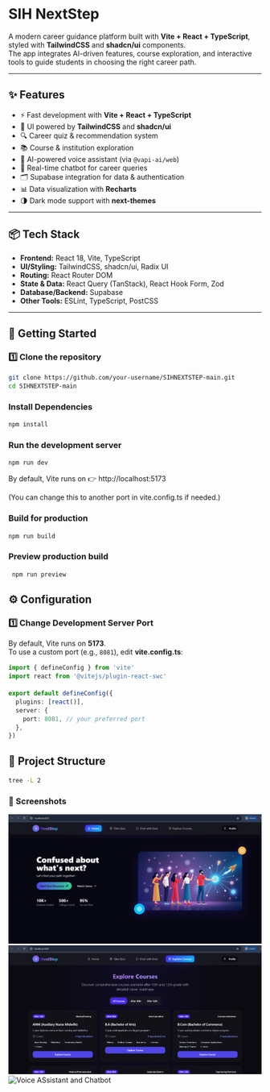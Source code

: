 # SIH NextStep

A modern career guidance platform built with **Vite + React + TypeScript**, styled with **TailwindCSS** and **shadcn/ui** components.  
The app integrates AI-driven features, course exploration, and interactive tools to guide students in choosing the right career path.

---

## ✨ Features
- ⚡ Fast development with **Vite + React + TypeScript**  
- 🎨 UI powered by **TailwindCSS** and **shadcn/ui**  
- 🔍 Career quiz & recommendation system  
- 📚 Course & institution exploration  
- 🎤 AI-powered voice assistant (via `@vapi-ai/web`)  
- 💬 Real-time chatbot for career queries  
- 🗂 Supabase integration for data & authentication  
- 📊 Data visualization with **Recharts**  
- 🌗 Dark mode support with **next-themes**  

---

## 📦 Tech Stack
- **Frontend:** React 18, Vite, TypeScript  
- **UI/Styling:** TailwindCSS, shadcn/ui, Radix UI  
- **Routing:** React Router DOM  
- **State & Data:** React Query (TanStack), React Hook Form, Zod  
- **Database/Backend:** Supabase  
- **Other Tools:** ESLint, TypeScript, PostCSS  

---

## 🚀 Getting Started

### 1️⃣ Clone the repository
```bash
git clone https://github.com/your-username/SIHNEXTSTEP-main.git
cd SIHNEXTSTEP-main
```
### Install Dependencies
```bash
npm install
```
### Run the development server
```bash
npm run dev
```
By default, Vite runs on 👉 http://localhost:5173

(You can change this to another port in vite.config.ts if needed.)
### Build for production
```bash
npm run build
```
### Preview production build
```bash
 npm run preview
```
## ⚙️ Configuration

### 1️⃣ Change Development Server Port
By default, Vite runs on **5173**.  
To use a custom port (e.g., `8081`), edit **vite.config.ts**:

```ts
import { defineConfig } from 'vite'
import react from '@vitejs/plugin-react-swc'

export default defineConfig({
  plugins: [react()],
  server: {
    port: 8081, // your preferred port
  },
})
```
## 📂 Project Structure

```bash
tree -L 2
```
### 📸 Screenshots
![Home Page](./assets/Home.png)
![Explore Courses](./assets/Courses.png)
![Voice ASsistant and Chatbot](./assets/Voice.png)
